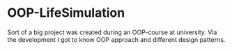 # OOP-LifeSimulation
Sort of a big project was created during an OOP-course at university.
Via the development I got to know OOP approach and different design patterns. 
